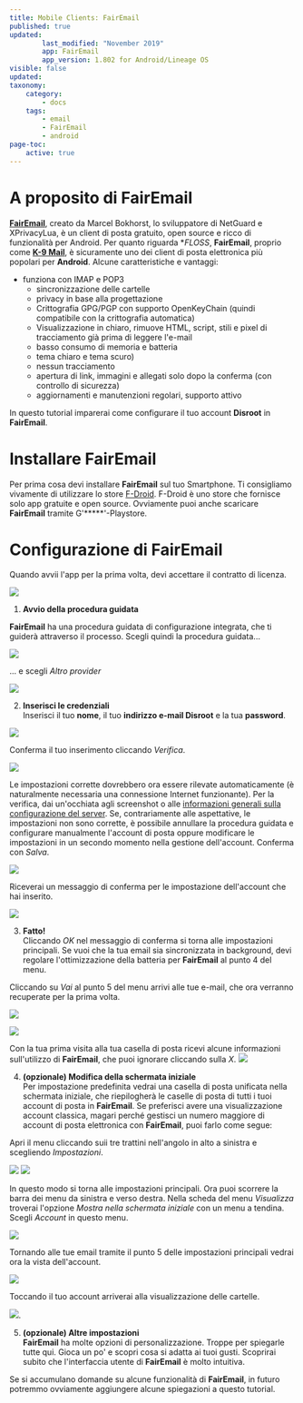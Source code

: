 ```yaml
---
title: Mobile Clients: FairEmail
published: true
updated:
        last_modified: "November 2019"
        app: FairEmail
        app_version: 1.802 for Android/Lineage OS
visible: false
updated:
taxonomy:
    category:
        - docs
    tags:
        - email
        - FairEmail
        - android
page-toc:
    active: true
---
```


# A proposito di FairEmail

**[FairEmail](https://email.faircode.eu/)**, creato da Marcel Bokhorst, lo sviluppatore di NetGuard e XPrivacyLua, è un client di posta gratuito, open source e ricco di funzionalità per Android. Per quanto riguarda **FLOSS*, **FairEmail**, proprio come [**K-9 Mail**](/tutorials/email/clients/mobile/k9), è sicuramente uno dei client di posta elettronica più popolari per **Android**. Alcune caratteristiche e vantaggi:

- funziona con IMAP e POP3
  - sincronizzazione delle cartelle
  - privacy in base alla progettazione
  - Crittografia GPG/PGP con supporto OpenKeyChain (quindi compatibile con la crittografia automatica)
  - Visualizzazione in chiaro, rimuove HTML, script, stili e pixel di tracciamento già prima di leggere l'e-mail
  - basso consumo di memoria e batteria
  - tema chiaro e tema scuro)
  - nessun tracciamento
  - apertura di link, immagini e allegati solo dopo la conferma (con controllo di sicurezza)
  - aggiornamenti e manutenzioni regolari, supporto attivo
  
In questo tutorial imparerai come configurare il tuo account **Disroot** in **FairEmail**.

# Installare FairEmail

Per prima cosa devi installare **FairEmail** sul tuo Smartphone. Ti consigliamo vivamente di utilizzare lo store [F-Droid](https://f-droid.org/). F-Droid è uno store che fornisce solo app gratuite e open source. Ovviamente puoi anche scaricare **FairEmail** tramite G'*****'-Playstore.

# Configurazione di FairEmail

Quando avvii l'app per la prima volta, devi accettare il contratto di licenza.

![](it/fairemail_setup_01.png)

1. **Avvio della procedura guidata**<br>

**FairEmail** ha una procedura guidata di configurazione integrata, che ti guiderà attraverso il processo. Scegli quindi la procedura guidata...

![](it/fairemail_setup_02.png)

... e scegli *Altro provider*

![](it/fairemail_setup_03.png)

2. **Inserisci le credenziali**<br>
Inserisci il tuo **nome**, il tuo **indirizzo e-mail Disroot** e la tua **password**.

![](it/fairemail_setup_04.png)

Conferma il tuo inserimento cliccando *Verifica*.

![](it/fairemail_setup_05.png)

Le impostazioni corrette dovrebbero ora essere rilevate automaticamente (è naturalmente necessaria una connessione Internet funzionante). Per la verifica, dai un'occhiata agli screenshot o alle [informazioni generali sulla configurazione del server](/tutorials/email/settings). Se, contrariamente alle aspettative, le impostazioni non sono corrette, è possibile annullare la procedura guidata e configurare manualmente l'account di posta oppure modificare le impostazioni in un secondo momento nella gestione dell'account. Conferma con *Salva*.

![](it/fairemail_setup_06.png)

Riceverai un messaggio di conferma per le impostazione dell'account che hai inserito.

![](it/fairemail_setup_07.png)

3. **Fatto!**<br>
Cliccando *OK* nel messaggio di conferma si torna alle impostazioni principali. Se vuoi che la tua email sia sincronizzata in background, devi regolare l'ottimizzazione della batteria per **FairEmail** al punto 4 del menu.

Cliccando su *Vai* al punto 5 del menu arrivi alle tue e-mail, che ora verranno recuperate per la prima volta.

![](it/fairemail_setup_08.png)

![](it/fairemail_setup_09.png)

Con la tua prima visita alla tua casella di posta ricevi alcune informazioni sull'utilizzo di **FairEmail**, che puoi ignorare cliccando sulla *X*.
![](it/fairemail_setup_10.png)

4. **(opzionale) Modifica della schermata iniziale**<br>
Per impostazione predefinita vedrai una casella di posta unificata nella schermata iniziale, che riepilogherà le caselle di posta di tutti i tuoi account di posta in **FairEmail**. Se preferisci avere una visualizzazione account classica, magari perché gestisci un numero maggiore di account di posta elettronica con **FairEmail**, puoi farlo come segue:

Apri il menu cliccando suii tre trattini nell'angolo in alto a sinistra e scegliendo *Impostazioni*.

![](it/fairemail_setup_11.png) ![](it/fairemail_setup_12.png)

In questo modo si torna alle impostazioni principali. Ora puoi scorrere la barra dei menu da sinistra e verso destra. Nella scheda del menu *Visualizza* troverai l'opzione *Mostra nella schermata iniziale* con un menu a tendina. Scegli *Account* in questo menu.

![](it/fairemail_setup_13.png)

Tornando alle tue email tramite il punto 5 delle impostazioni principali vedrai ora la vista dell'account.

![](it/fairemail_setup_14.png)

Toccando il tuo account arriverai alla visualizzazione delle cartelle.

![](it/fairemail_setup_15.png).

5. **(opzionale) Altre impostazioni**<br>
**FairEmail** ha molte opzioni di personalizzazione. Troppe per spiegarle tutte qui. Gioca un po' e scopri cosa si adatta ai tuoi gusti. Scoprirai subito che l'interfaccia utente di **FairEmail** è molto intuitiva.

Se si accumulano domande su alcune funzionalità di **FairEmail**, in futuro potremmo ovviamente aggiungere alcune spiegazioni a questo tutorial.
